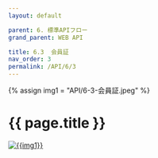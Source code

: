 ```yaml
---
layout: default

parent: 6. 標準APIフロー
grand_parent: WEB API

title: 6.3	会員証
nav_order: 3
permalink: /API/6/3
---
```

{% assign img1 = "API/6-3-会員証.jpeg" %}

# {{ page.title }}

<a href="{{ site.imgURL | append: img1 }}" target="_blank"> <img src="{{ site.imgURL | append: img1 }}" alt="{{img1}}"></a>
